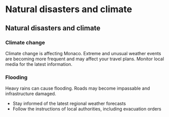 # Natural disasters and climate

## Natural disasters and climate

### Climate change

Climate change is affecting Monaco. Extreme and unusual weather events are becoming more frequent and may affect your travel plans. Monitor local media for the latest information.

### Flooding

Heavy rains can cause flooding. Roads may become impassable and infrastructure damaged.

* Stay informed of the latest regional weather forecasts
* Follow the instructions of local authorities, including evacuation orders